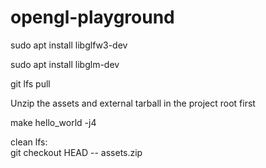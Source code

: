 # opengl-playground

sudo apt install libglfw3-dev  

sudo apt install libglm-dev

git lfs pull

Unzip the assets and external tarball in the project root first

make hello_world -j4

clean lfs:  
git checkout HEAD -- assets.zip
